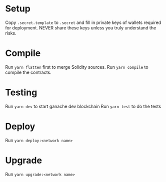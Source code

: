 # Setup
Copy `.secret.template` to `.secret` and fill in private keys of wallets required for deployment. NEVER share these keys unless you truly understand the risks.

# Compile
Run `yarn flatten` first to merge Solidity sources.
Run `yarn compile` to compile the contracts.

# Testing
Run `yarn dev` to start ganache dev blockchain
Run `yarn test` to do the tests

# Deploy
Run `yarn deploy:<network name>`

# Upgrade
Run `yarn upgrade:<network name>`

